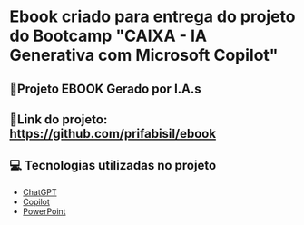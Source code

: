# Ebook criado para entrega do projeto do Bootcamp "CAIXA - IA Generativa com Microsoft Copilot"


## 📙Projeto EBOOK Gerado por I.A.s

## 🔗Link do projeto: https://github.com/prifabisil/ebook

## 💻 Tecnologias utilizadas no projeto

- [ChatGPT](https://chat.openai.com/) 
- [Copilot](https://copilot.microsoft.com/images/create)
- [PowerPoint](https://www.microsoft.com/en/microsoft-365/powerpoint)


